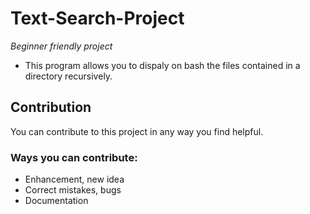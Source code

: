 # Text-Search-Project

*Beginner friendly project*

* This program allows you to dispaly on bash the files contained in a directory recursively. 

## Contribution
You can contribute to this project in any way you find helpful. 

### Ways you can contribute:
* Enhancement, new idea
* Correct mistakes, bugs
* Documentation
